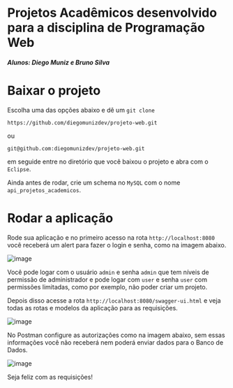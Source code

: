 # Projetos Acadêmicos desenvolvido para a disciplina de Programação Web

##### Alunos: Diego Muniz e Bruno Silva

# Baixar o projeto

Escolha uma das opções abaixo e dê um `git clone`

```
https://github.com/diegomunizdev/projeto-web.git
```

ou

```
git@github.com:diegomunizdev/projeto-web.git
```

em seguide entre no diretório que você baixou o projeto e abra com o `Eclipse`.

Ainda antes de rodar, crie um schema no `MySQL` com o nome `api_projetos_academicos`.

# Rodar a aplicação

Rode sua aplicação e no primeiro acesso na rota `http://localhost:8080` você receberá um alert para fazer o login e senha, como na imagem abaixo.

![image](https://user-images.githubusercontent.com/26802818/101963734-30af9280-3bee-11eb-8a77-380c48a9cd9f.png)

Você pode logar com o usuário `admin` e senha `admin`  que tem níveis de permissão de administrador e pode logar com `user`
e senha `user` com permissões limitadas, como por exemplo, não poder criar um projeto.

Depois disso acesse a rota `http://localhost:8080/swagger-ui.html` e veja todas as rotas e modelos da aplicação para as requisições.


![image](https://user-images.githubusercontent.com/26802818/101964070-e0850000-3bee-11eb-92e7-317904ac50d5.png)

No Postman configure as autorizações como na imagem abaixo, sem essas informações você não receberá nem poderá enviar dados para o Banco de Dados.

![image](https://user-images.githubusercontent.com/26802818/101964224-6dc85480-3bef-11eb-9451-d338378430ca.png)

Seja feliz com as requisições!
